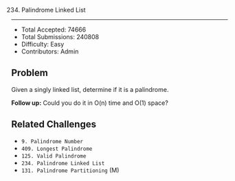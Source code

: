 234. Palindrome Linked List
---

- Total Accepted: 74666
- Total Submissions: 240808
- Difficulty: Easy
- Contributors: Admin


Problem
---
Given a singly linked list, determine if it is a palindrome.

**Follow up:**
Could you do it in O(n) time and O(1) space?


Related Challenges
---
- `9. Palindrome Number`
- `409. Longest Palindrome`
- `125. Valid Palindrome`
- `234. Palindrome Linked List`
- `131. Palindrome Partitioning` (M)